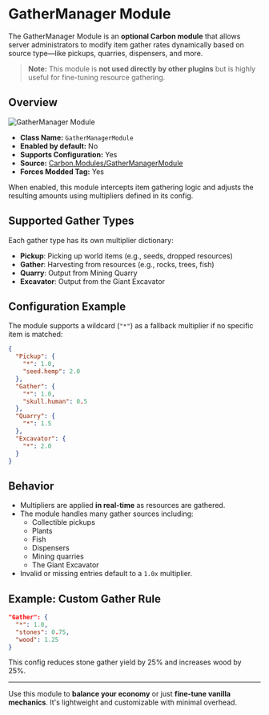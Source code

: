 # GatherManager Module

The GatherManager Module is an **optional Carbon module** that allows server administrators to modify item gather rates dynamically based on source type—like pickups, quarries, dispensers, and more.

> **Note:** This module is **not used directly by other plugins** but is highly useful for fine-tuning resource gathering.


## Overview
![GatherManager Module](/misc/gathermanager_a.webp)

- **Class Name:** `GatherManagerModule`
- **Enabled by default:** No
- **Supports Configuration:** Yes
- **Source:** [Carbon.Modules/GatherManagerModule](https://github.com/CarbonCommunity/Carbon.Modules/tree/develop/src/GatherManagerModule)
- **Forces Modded Tag:** Yes

When enabled, this module intercepts item gathering logic and adjusts the resulting amounts using multipliers defined in its config.


## Supported Gather Types
Each gather type has its own multiplier dictionary:
- **Pickup**: Picking up world items (e.g., seeds, dropped resources)
- **Gather**: Harvesting from resources (e.g., rocks, trees, fish)
- **Quarry**: Output from Mining Quarry
- **Excavator**: Output from the Giant Excavator


## Configuration Example
The module supports a wildcard (`"*"`) as a fallback multiplier if no specific item is matched:

```json
{
  "Pickup": {
    "*": 1.0,
    "seed.hemp": 2.0
  },
  "Gather": {
    "*": 1.0,
    "skull.human": 0.5
  },
  "Quarry": {
    "*": 1.5
  },
  "Excavator": {
    "*": 2.0
  }
}
```

## Behavior
- Multipliers are applied **in real-time** as resources are gathered.
- The module handles many gather sources including:
  - Collectible pickups
  - Plants
  - Fish
  - Dispensers
  - Mining quarries
  - The Giant Excavator
- Invalid or missing entries default to a `1.0x` multiplier.

## Example: Custom Gather Rule
```json
"Gather": {
  "*": 1.0,
  "stones": 0.75,
  "wood": 1.25
}
```
This config reduces stone gather yield by 25% and increases wood by 25%.

---

Use this module to **balance your economy** or just **fine-tune vanilla mechanics**. It's lightweight and customizable with minimal overhead.